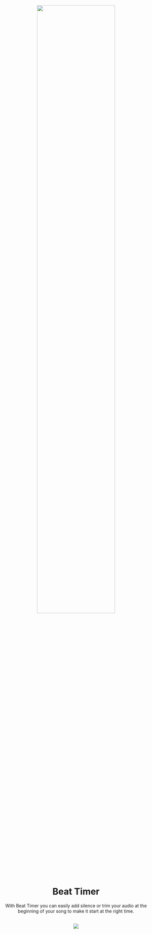 <div align="center">
  <a href="https://beat-timer.webry.com/"><img width="70%" src="https://github.com/web-dev-sam/beat-timer/blob/main/public/assets/cover.png?raw=true"/> </a>

<h1 align="center">Beat Timer</h1>
<p>With Beat Timer you can easily add silence or trim your audio at the beginning of your song to make it start at the right time.</p>
<br>
<a href="https://beat-timer.webry.com/">
  <img align="center" src="https://img.shields.io/badge/Open-7b29ff?style=for-the-badge"/>
</a>
</div>
